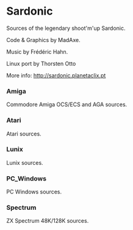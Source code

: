 # Sardonic
Sources of the legendary shoot'm'up Sardonic.

Code & Graphics by MadAxe.

Music by Frédéric Hahn.

Linux port by Thorsten Otto

More info: http://sardonic.planetaclix.pt

### Amiga
Commodore Amiga OCS/ECS and AGA sources.

### Atari
Atari sources.

### Lunix
Lunix sources.

### PC_Windows
PC Windows sources.

### Spectrum
ZX Spectrum 48K/128K sources.
